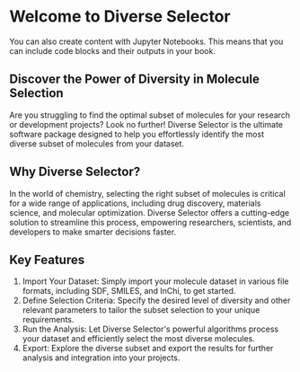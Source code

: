 # Welcome to Diverse Selector

You can also create content with Jupyter Notebooks. This means that you can include
code blocks and their outputs in your book.

## Discover the Power of Diversity in Molecule Selection

Are you struggling to find the optimal subset of molecules for your research or development projects? Look no further! Diverse Selector is the ultimate software package designed to help you effortlessly identify the most diverse subset of molecules from your dataset.

## Why Diverse Selector?

In the world of chemistry, selecting the right subset of molecules is critical for a wide range of applications, including drug discovery, materials science, and molecular optimization. Diverse Selector offers a cutting-edge solution to streamline this process, empowering researchers, scientists, and developers to make smarter decisions faster.

## Key Features
1. Import Your Dataset: Simply import your molecule dataset in various file formats, including SDF, SMILES, and InChi, to get started.
2. Define Selection Criteria: Specify the desired level of diversity and other relevant parameters to tailor the subset selection to your unique requirements.
3. Run the Analysis: Let Diverse Selector's powerful algorithms process your dataset and efficiently select the most diverse molecules.
4. Export: Explore the diverse subset and export the results for further analysis and integration into your projects.
